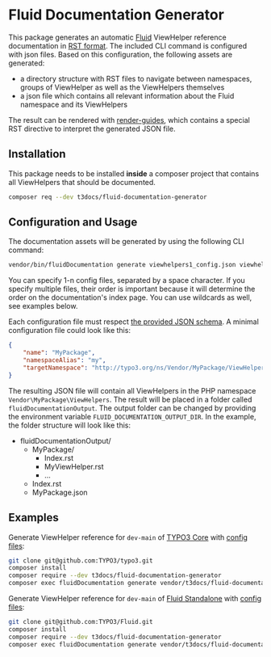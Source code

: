 # Fluid Documentation Generator

This package generates an automatic [Fluid]() ViewHelper reference documentation in
[RST format](https://en.wikipedia.org/wiki/ReStructuredText). The included CLI command
is configured with json files. Based on this configuration, the following assets are generated:

* a directory structure with RST files to navigate between namespaces, groups of ViewHelper
as well as the ViewHelpers themselves
* a json file which contains all relevant information about the Fluid namespace and its
ViewHelpers

The result can be rendered with [render-guides](https://github.com/TYPO3-Documentation/render-guides),
which contains a special RST directive to interpret the generated JSON file.

## Installation

This package needs to be installed **inside** a composer project that contains all ViewHelpers
that should be documented.

```sh
composer req --dev t3docs/fluid-documentation-generator
```

## Configuration and Usage

The documentation assets will be generated by using the following CLI command:

```sh
vendor/bin/fluidDocumentation generate viewhelpers1_config.json viewhelpers2_config.json ...
```

You can specify 1-n config files, separated by a space character. If you specify multiple files,
their order is important because it will determine the order on the documentation's index page.
You can use wildcards as well, see examples below.

Each configuration file must respect [the provided JSON schema](./src/Config.schema.json). A
minimal configuration file could look like this:

```json
{
    "name": "MyPackage",
    "namespaceAlias": "my",
    "targetNamespace": "http://typo3.org/ns/Vendor/MyPackage/ViewHelpers"
}
```

The resulting JSON file will contain all ViewHelpers in the PHP namespace `Vendor\MyPackage\ViewHelpers`.
The result will be placed in a folder called `fluidDocumentationOutput`. The output folder can be changed
by providing the environment variable `FLUID_DOCUMENTATION_OUTPUT_DIR`. In the example, the folder
structure will look like this:

* fluidDocumentationOutput/
    * MyPackage/
        * Index.rst
        * MyViewHelper.rst
        * ...
    * Index.rst
    * MyPackage.json

## Examples

Generate ViewHelper reference for `dev-main` of [TYPO3 Core](https://github.com/typo3/typo3) with [config files](./config/typo3/):

```sh
git clone git@github.com:TYPO3/typo3.git
composer install
composer require --dev t3docs/fluid-documentation-generator
composer exec fluidDocumentation generate vendor/t3docs/fluid-documentation-generator/config/typo3/*
```

Generate ViewHelper reference for `dev-main` of [Fluid Standalone](https://github.com/TYPO3/Fluid) with [config files](./config/fluidStandalone/):

```sh
git clone git@github.com:TYPO3/Fluid.git
composer install
composer require --dev t3docs/fluid-documentation-generator
composer exec fluidDocumentation generate vendor/t3docs/fluid-documentation-generator/config/fluidStandalone/viewhelpers_fluid.json
```
